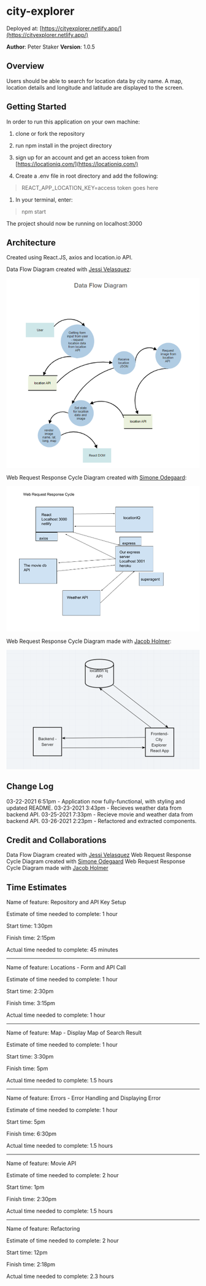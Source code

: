 # city-explorer

Deployed at: [https://cityexplorer.netlify.app/](https://cityexplorer.netlify.app/)

**Author**: Peter Staker
**Version**: 1.0.5

## Overview

Users should be able to search for location data by city name. A map, location details and longitude and latitude are displayed to the screen.

## Getting Started

In order to run this application on your own machine:

1. clone or fork the repository

1. run npm install in the project directory

1. sign up for an account and get an access token from [https://locationiq.com/](https://locationiq.com/)

1. Create a .env file in root directory and add the following:

> REACT_APP_LOCATION_KEY=access token goes here

1. In your terminal, enter:

> npm start

The project should now be running on localhost:3000

## Architecture

Created using React.JS, axios and location.io API.

Data Flow Diagram created with [Jessi Velasquez](https://github.com/JessiVelazquez):

![DFD](src/assets/dataflow.png)

Web Request Response Cycle Diagram created with [Simone Odegaard](https://github.com/SimoneOdegard):

![WRRC](src/assets/WRRC.png)

Web Request Response Cycle Diagram made with [Jacob Holmer](https://github.com/Pratibhaprogrammer):

![WRRC](src/assets/requestResponseCycle.png)

## Change Log

03-22-2021 6:51pm - Application now fully-functional, with styling and updated README.
03-23-2021 3:43pm - Recieves weather data from backend API.
03-25-2021 7:33pm - Recieve movie and weather data from backend API.
03-26-2021 2:23pm - Refactored and extracted components.

## Credit and Collaborations

Data Flow Diagram created with [Jessi Velasquez](https://github.com/JessiVelazquez)
Web Request Response Cycle Diagram created with [Simone Odegaard](https://github.com/SimoneOdegard)
Web Request Response Cycle Diagram made with [Jacob Holmer](https://github.com/Pratibhaprogrammer)

## Time Estimates

Name of feature: Repository and API Key Setup

Estimate of time needed to complete: 1 hour

Start time: 1:30pm

Finish time: 2:15pm

Actual time needed to complete: 45 minutes

***

Name of feature: Locations - Form and API Call

Estimate of time needed to complete: 1 hour

Start time: 2:30pm

Finish time: 3:15pm

Actual time needed to complete: 1 hour

***

Name of feature: Map - Display Map of Search Result

Estimate of time needed to complete: 1 hour

Start time: 3:30pm

Finish time: 5pm

Actual time needed to complete: 1.5 hours

***

Name of feature: Errors - Error Handling and Displaying Error

Estimate of time needed to complete: 1 hour

Start time: 5pm

Finish time: 6:30pm

Actual time needed to complete: 1.5 hours

***

Name of feature: Movie API

Estimate of time needed to complete: 2 hour

Start time: 1pm

Finish time: 2:30pm

Actual time needed to complete: 1.5 hours

***

Name of feature: Refactoring

Estimate of time needed to complete: 2 hour

Start time: 12pm

Finish time: 2:18pm

Actual time needed to complete: 2.3 hours
